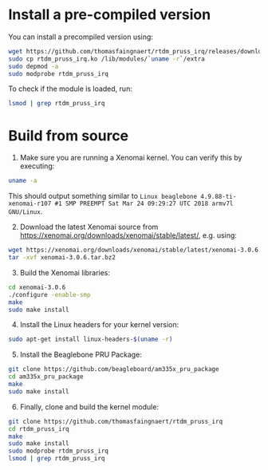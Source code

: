 # Install a pre-compiled version
You can install a precompiled version using:
```bash
wget https://github.com/thomasfaingnaert/rtdm_pruss_irq/releases/download/v1.0/rtdm_pruss_irq.ko
sudo cp rtdm_pruss_irq.ko /lib/modules/`uname -r`/extra
sudo depmod -a
sudo modprobe rtdm_pruss_irq
```

To check if the module is loaded, run:
```bash
lsmod | grep rtdm_pruss_irq
```

# Build from source
1. Make sure you are running a Xenomai kernel. You can verify this by executing:
```bash
uname -a
```
This should output something similar to `Linux beaglebone 4.9.88-ti-xenomai-r107 #1 SMP PREEMPT Sat Mar 24 09:29:27 UTC 2018 armv7l GNU/Linux`.

2. Download the latest Xenomai source from https://xenomai.org/downloads/xenomai/stable/latest/, e.g. using:
```bash
wget https://xenomai.org/downloads/xenomai/stable/latest/xenomai-3.0.6.tar.bz2
tar -xvf xenomai-3.0.6.tar.bz2
```

3. Build the Xenomai libraries:
```bash
cd xenomai-3.0.6
./configure -enable-smp
make
sudo make install
```

4. Install the Linux headers for your kernel version:
```bash
sudo apt-get install linux-headers-$(uname -r)
```

5. Install the Beaglebone PRU Package:
```bash
git clone https://github.com/beagleboard/am335x_pru_package
cd am335x_pru_package
make
sudo make install
```

6. Finally, clone and build the kernel module:
```bash
git clone https://github.com/thomasfaingnaert/rtdm_pruss_irq
cd rtdm_pruss_irq
make
sudo make install
sudo modprobe rtdm_pruss_irq
lsmod | grep rtdm_pruss_irq
```
